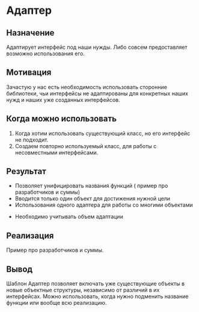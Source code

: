 Адаптер
============

Назначение
------------

Адаптирует интерфейс под наши нужды. Либо совсем предоставляет возможно использования его.

Мотивация
------------

Зачастую у нас есть необходимость использовать сторонние библиотеки, чьи интерфейсы не адаптированы для конкретных наших нужд и наших уже созданных интерфейсов.

Когда можно использовать
------------

1. Когда хотим использовать существующий класс, но его интерфейс не подходит.
2. Создаем повторно используемый класс, для работы с несовместными интерфейсами.

Результат
------------

+ Позволяет унифицировать названия функций ( пример про разработчиков и суммы)
+ Вводится только один объект для достижения нужной цели
+ Использования одного адаптера для работы со многими объектами

- Необходимо учитывать объем адаптации


Реализация 
-----------

Пример про разработчиков и суммы.


Вывод
------------

Шаблон Адаптер позволяет включать уже существующие объекты в новые объектные структуры, независимо от различий в их интерфейсах. Можно использовать, когда нужно подменить название функции или вообще всю реализацию.

